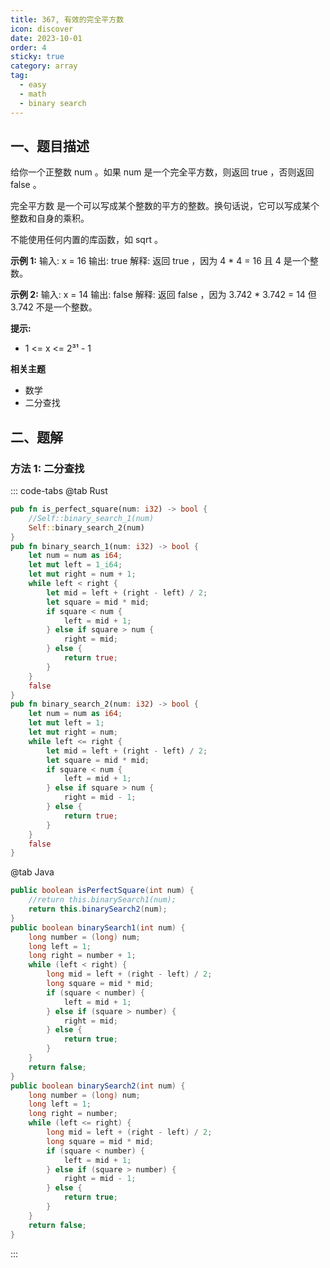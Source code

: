 ```yaml
---
title: 367, 有效的完全平方数
icon: discover
date: 2023-10-01
order: 4
sticky: true
category: array
tag: 
  - easy
  - math
  - binary search
---
```



## 一、题目描述
给你一个正整数 num 。如果 num 是一个完全平方数，则返回 true ，否则返回 false 。

完全平方数 是一个可以写成某个整数的平方的整数。换句话说，它可以写成某个整数和自身的乘积。

不能使用任何内置的库函数，如 sqrt 。

**示例 1:**
输入: x = 16
输出: true
解释: 返回 true ，因为 4 * 4 = 16 且 4 是一个整数。

**示例 2:**
输入: x = 14
输出: false
解释: 返回 false ，因为 3.742 * 3.742 = 14 但 3.742 不是一个整数。

**提示:**

- 1 <= x <= 2³¹ - 1


**相关主题**

- 数学
- 二分查找

## 二、题解
### 方法 1: 二分查找
::: code-tabs
@tab Rust
```rust
pub fn is_perfect_square(num: i32) -> bool {
    //Self::binary_search_1(num)
    Self::binary_search_2(num)
}
pub fn binary_search_1(num: i32) -> bool {
    let num = num as i64;
    let mut left = 1_i64;
    let mut right = num + 1;
    while left < right {
        let mid = left + (right - left) / 2;
        let square = mid * mid;
        if square < num {
            left = mid + 1;
        } else if square > num {
            right = mid;
        } else {
            return true;
        }
    }
    false
}
pub fn binary_search_2(num: i32) -> bool {
    let num = num as i64;
    let mut left = 1;
    let mut right = num;
    while left <= right {
        let mid = left + (right - left) / 2;
        let square = mid * mid;
        if square < num {
            left = mid + 1;
        } else if square > num {
            right = mid - 1;
        } else {
            return true;
        }
    }
    false
}
```

@tab Java
```java
public boolean isPerfectSquare(int num) {
    //return this.binarySearch1(num);
    return this.binarySearch2(num);
}
public boolean binarySearch1(int num) {
    long number = (long) num;
    long left = 1;
    long right = number + 1;
    while (left < right) {
        long mid = left + (right - left) / 2;
        long square = mid * mid;
        if (square < number) {
            left = mid + 1;
        } else if (square > number) {
            right = mid;
        } else {
            return true;
        }
    }
    return false;
}
public boolean binarySearch2(int num) {
    long number = (long) num;
    long left = 1;
    long right = number;
    while (left <= right) {
        long mid = left + (right - left) / 2;
        long square = mid * mid;
        if (square < number) {
            left = mid + 1;
        } else if (square > number) {
            right = mid - 1;
        } else {
            return true;
        }
    }
    return false;
}
```
:::